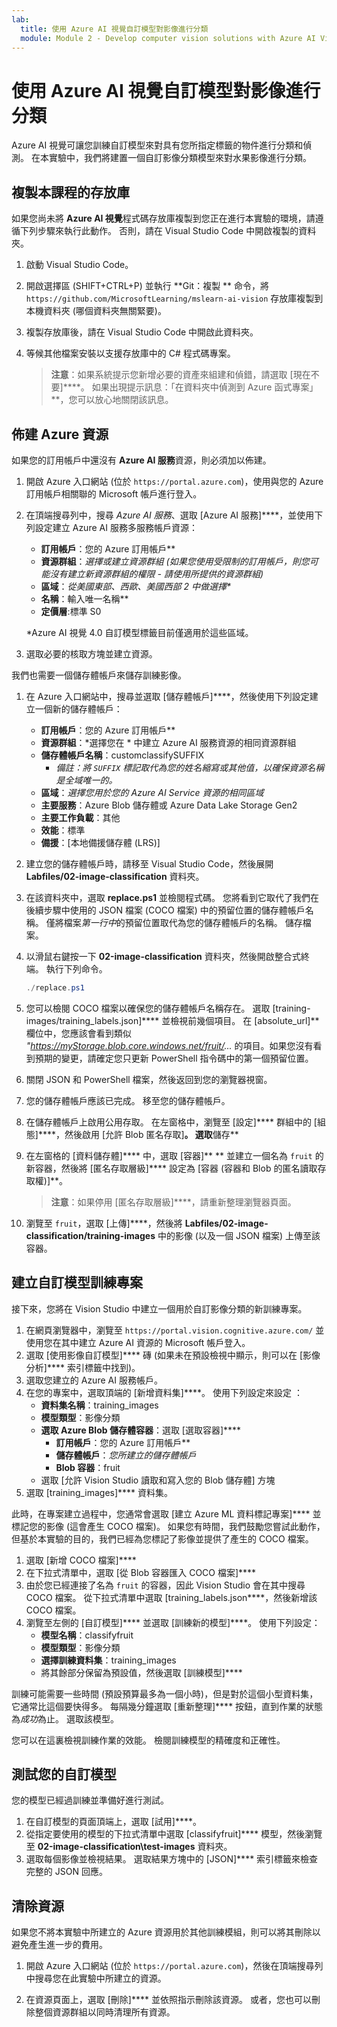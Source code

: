 ```yaml
---
lab:
  title: 使用 Azure AI 視覺自訂模型對影像進行分類
  module: Module 2 - Develop computer vision solutions with Azure AI Vision
---
```


# 使用 Azure AI 視覺自訂模型對影像進行分類

Azure AI 視覺可讓您訓練自訂模型來對具有您所指定標籤的物件進行分類和偵測。 在本實驗中，我們將建置一個自訂影像分類模型來對水果影像進行分類。

## 複製本課程的存放庫

如果您尚未將 **Azure AI 視覺**程式碼存放庫複製到您正在進行本實驗的環境，請遵循下列步驟來執行此動作。 否則，請在 Visual Studio Code 中開啟複製的資料夾。

1. 啟動 Visual Studio Code。
2. 開啟選擇區 (SHIFT+CTRL+P) 並執行 **Git：複製 ** 命令，將 `https://github.com/MicrosoftLearning/mslearn-ai-vision` 存放庫複製到本機資料夾 (哪個資料夾無關緊要)。
3. 複製存放庫後，請在 Visual Studio Code 中開啟此資料夾。
4. 等候其他檔案安裝以支援存放庫中的 C# 程式碼專案。

    > **注意**：如果系統提示您新增必要的資產來組建和偵錯，請選取 [現在不要]****。 如果出現提示訊息：「在資料夾中偵測到 Azure 函式專案」**，您可以放心地關閉該訊息。

## 佈建 Azure 資源

如果您的訂用帳戶中還沒有 **Azure AI 服務**資源，則必須加以佈建。

1. 開啟 Azure 入口網站 (位於 `https://portal.azure.com`)，使用與您的 Azure 訂用帳戶相關聯的 Microsoft 帳戶進行登入。
2. 在頂端搜尋列中，搜尋 *Azure AI 服務*、選取 [Azure AI 服務]****，並使用下列設定建立 Azure AI 服務多服務帳戶資源：
    - **訂用帳戶**：您的 Azure 訂用帳戶**
    - **資源群組**：*選擇或建立資源群組 (如果您使用受限制的訂用帳戶，則您可能沒有建立新資源群組的權限 - 請使用所提供的資源群組)*
    - **區域**：*從美國東部、西歐、美國西部 2 中做選擇\**
    - **名稱**：輸入唯一名稱**
    - **定價層**:標準 S0

    \*Azure AI 視覺 4.0 自訂模型標籤目前僅適用於這些區域。

3. 選取必要的核取方塊並建立資源。
<!--4. When the resource has been deployed, go to it and view its **Keys and Endpoint** page. You will need the endpoint and one of the keys from this page in a future step. Save them off or leave this browser tab open.-->

我們也需要一個儲存體帳戶來儲存訓練影像。

1. 在 Azure 入口網站中，搜尋並選取 [儲存體帳戶]****，然後使用下列設定建立一個新的儲存體帳戶：
    - **訂用帳戶**：您的 Azure 訂用帳戶**
    - **資源群組**：*選擇您在 * 中建立 Azure AI 服務資源的相同資源群組
    - **儲存體帳戶名稱**：customclassifySUFFIX 
        - *備註：將 `SUFFIX` 標記取代為您的姓名縮寫或其他值，以確保資源名稱是全域唯一的。*
    - **區域**：*選擇您用於您的 Azure AI Service 資源的相同區域*
    - **主要服務**：Azure Blob 儲存體或 Azure Data Lake Storage Gen2
    - **主要工作負載**：其他
    - **效能**：標準
    - **備援**：[本地備援儲存體 (LRS)]
1. 建立您的儲存體帳戶時，請移至 Visual Studio Code，然後展開 **Labfiles/02-image-classification** 資料夾。
1. 在該資料夾中，選取 **replace.ps1** 並檢閱程式碼。 您將看到它取代了我們在後續步驟中使用的 JSON 檔案 (COCO 檔案) 中的預留位置的儲存體帳戶名稱。 僅將檔案*第一行中*的預留位置取代為您的儲存體帳戶的名稱。 儲存檔案。
1. 以滑鼠右鍵按一下 **02-image-classification** 資料夾，然後開啟整合式終端。 執行下列命令。

    ```powershell
    ./replace.ps1
    ```

1. 您可以檢閱 COCO 檔案以確保您的儲存體帳戶名稱存在。 選取 [training-images/training_labels.json]**** 並檢視前幾個項目。 在 [absolute_url]** 欄位中，您應該會看到類似 *"https://myStorage.blob.core.windows.net/fruit/...* 的項目。如果您沒有看到預期的變更，請確定您只更新 PowerShell 指令碼中的第一個預留位置。
1. 關閉 JSON 和 PowerShell 檔案，然後返回到您的瀏覽器視窗。
1. 您的儲存體帳戶應該已完成。 移至您的儲存體帳戶。
1. 在儲存體帳戶上啟用公用存取。 在左窗格中，瀏覽至 [設定]**** 群組中的 [組態]****，然後啟用 [允許 Blob 匿名存取]**。 選取**儲存**
1. 在左窗格的 [資料儲存體]**** 中，選取 [容器]** ** 並建立一個名為 `fruit` 的新容器，然後將 [匿名存取層級]**** 設定為 [容器 (容器和 Blob 的匿名讀取存取權)]**。

    > **注意**：如果停用 [匿名存取層級]****，請重新整理瀏覽器頁面。

1. 瀏覽至 `fruit`，選取 [上傳]****，然後將 **Labfiles/02-image-classification/training-images** 中的影像 (以及一個 JSON 檔案) 上傳至該容器。

## 建立自訂模型訓練專案

接下來，您將在 Vision Studio 中建立一個用於自訂影像分類的新訓練專案。

1. 在網頁瀏覽器中，瀏覽至 `https://portal.vision.cognitive.azure.com/` 並使用您在其中建立 Azure AI 資源的 Microsoft 帳戶登入。
1. 選取 [使用影像自訂模型]**** 磚 (如果未在預設檢視中顯示，則可以在 [影像分析]**** 索引標籤中找到)。
1. 選取您建立的 Azure AI 服務帳戶。
1. 在您的專案中，選取頂端的 [新增資料集]****。 使用下列設定來設定  ：
    - **資料集名稱**：training_images
    - **模型類型**：影像分類
    - **選取 Azure Blob 儲存體容器**：選取 [選取容器]****
        - **訂用帳戶**：您的 Azure 訂用帳戶**
        - **儲存體帳戶**：*您所建立的儲存體帳戶*
        - **Blob 容器**：fruit
    - 選取 [允許 Vision Studio 讀取和寫入您的 Blob 儲存體] 方塊
1. 選取 [training_images]**** 資料集。

此時，在專案建立過程中，您通常會選取 [建立 Azure ML 資料標記專案]**** 並標記您的影像 (這會產生 COCO 檔案)。 如果您有時間，我們鼓勵您嘗試此動作，但基於本實驗的目的，我們已經為您標記了影像並提供了產生的 COCO 檔案。

1. 選取 [新增 COCO 檔案]****
1. 在下拉式清單中，選取 [從 Blob 容器匯入 COCO 檔案]****
1. 由於您已經連接了名為 `fruit` 的容器，因此 Vision Studio 會在其中搜尋 COCO 檔案。 從下拉式清單中選取 [training_labels.json****，然後新增該 COCO 檔案。
1. 瀏覽至左側的 [自訂模型]**** 並選取 [訓練新的模型]****。 使用下列設定：
    - **模型名稱**：classifyfruit
    - **模型類型**：影像分類
    - **選擇訓練資料集**：training_images
    - 將其餘部分保留為預設值，然後選取 [訓練模型]****

訓練可能需要一些時間 (預設預算最多為一個小時)，但是對於這個小型資料集，它通常比這個要快得多。 每隔幾分鐘選取 [重新整理]**** 按鈕，直到作業的狀態為*成功*為止。 選取該模型。

您可以在這裏檢視訓練作業的效能。 檢閱訓練模型的精確度和正確性。

## 測試您的自訂模型

您的模型已經過訓練並準備好進行測試。

1. 在自訂模型的頁面頂端上，選取 [試用]****。
1. 從指定要使用的模型的下拉式清單中選取 [classifyfruit]**** 模型，然後瀏覽至 **02-image-classification\test-images** 資料夾。
1. 選取每個影像並檢視結果。 選取結果方塊中的 [JSON]**** 索引標籤來檢查完整的 JSON 回應。

<!-- Option coding example to run-->
## 清除資源

如果您不將本實驗中所建立的 Azure 資源用於其他訓練模組，則可以將其刪除以避免產生進一步的費用。

1. 開啟 Azure 入口網站 (位於 `https://portal.azure.com`)，然後在頂端搜尋列中搜尋您在此實驗中所建立的資源。

2. 在資源頁面上，選取 [刪除]**** 並依照指示刪除該資源。 或者，您也可以刪除整個資源群組以同時清理所有資源。
